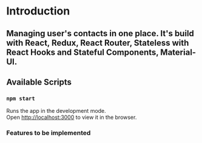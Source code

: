 # Introduction

## Managing user's contacts in one place. It's build with React, Redux, React Router, Stateless with React Hooks and Stateful Components, Material-UI.

## Available Scripts

### `npm start`

Runs the app in the development mode.<br>
Open [http://localhost:3000](http://localhost:3000) to view it in the browser.

### Features to be implemented

